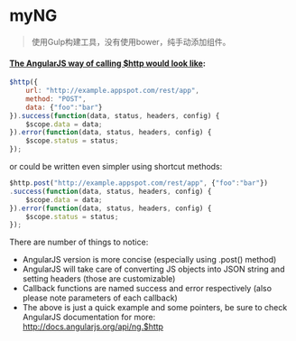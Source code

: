 # myNG

> 使用Gulp构建工具，没有使用bower，纯手动添加组件。

#### <a href="http://stackoverflow.com/questions/12131659/from-jquery-ajax-to-angular-http">The AngularJS way of calling $http would look like</a>:
``` javascript
$http({
    url: "http://example.appspot.com/rest/app",
    method: "POST",
    data: {"foo":"bar"}
}).success(function(data, status, headers, config) {
    $scope.data = data;
}).error(function(data, status, headers, config) {
    $scope.status = status;
});
```
or could be written even simpler using shortcut methods:
``` javascript
$http.post("http://example.appspot.com/rest/app", {"foo":"bar"})
.success(function(data, status, headers, config) {
    $scope.data = data;
}).error(function(data, status, headers, config) {
    $scope.status = status;
});
```
There are number of things to notice:

* AngularJS version is more concise (especially using .post() method)
* AngularJS will take care of converting JS objects into JSON string and setting headers (those are customizable)
* Callback functions are named success and error respectively (also please note parameters of each callback)
* The above is just a quick example and some pointers, be sure to check AngularJS documentation for more: http://docs.angularjs.org/api/ng.$http
